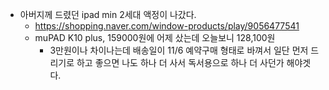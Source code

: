 - 아버지께 드렸던 ipad min 2세대 액정이 나갔다. 
  + https://shopping.naver.com/window-products/play/9056477541
  - muPAD K10 plus, 159000원에 어제 샀는데 오늘보니 128,100원
    - 3만원이나 차이나는데 배송일이 11/6 예약구매 형태로 바껴서 일단 먼저 드리기로 하고 좋으면 나도 하나 더 사서 독서용으로 하나 더 사던가 해야겟다.
